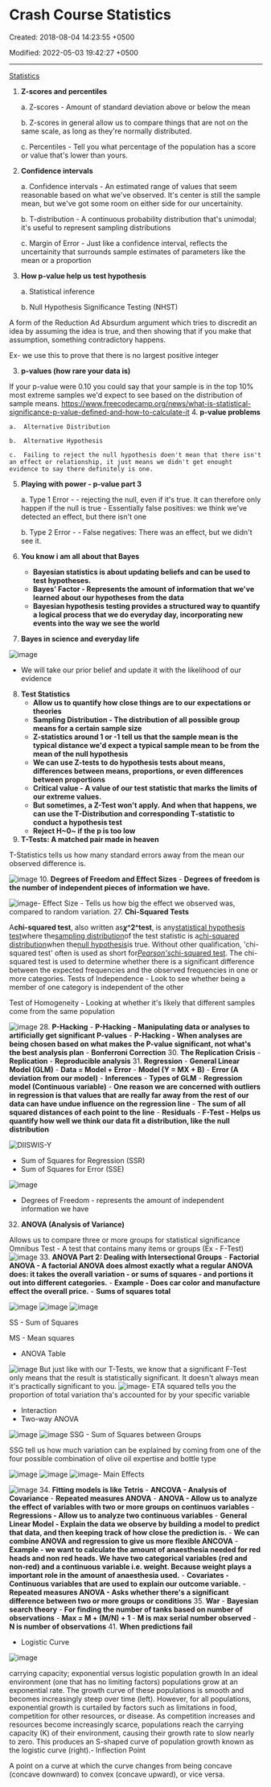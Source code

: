 # Crash Course Statistics

Created: 2018-08-04 14:23:55 +0500

Modified: 2022-05-03 19:42:27 +0500

---

[Statistics](https://www.youtube.com/playlist?list=PL8dPuuaLjXtNM_Y-bUAhblSAdWRnmBUcr)
1.  **Z-scores and percentiles**

    a.  Z-scores - Amount of standard deviation above or below the mean

    b.  Z-scores in general allow us to compare things that are not on the same scale, as long as they're normally distributed.

    c.  Percentiles - Tell you what percentage of the population has a score or value that's lower than yours.
2.  **Confidence intervals**

    a.  Confidence intervals - An estimated range of values that seem reasonable based on what we've observed. It's center is still the sample mean, but we've got some room on either side for our uncertainity.

    b.  T-distribution - A continuous probability distribution that's unimodal; it's useful to represent sampling distributions

    c.  Margin of Error - Just like a confidence interval, reflects the uncertainity that surrounds sample estimates of parameters like the mean or a proportion
3.  **How p-value help us test hypothesis**

    a.  Statistical inference

    b.  Null Hypothesis Significance Testing (NHST)

A form of the Reduction Ad Absurdum argument which tries to discredit an idea by assuming the idea is true, and then showing that if you make that assumption, something contradictory happens.

Ex- we use this to prove that there is no largest positive integer

3.  **p-values (how rare your data is)**

If your p-value were 0.10 you could say that your sample is in the top 10% most extreme samples we'd expect to see based on the distribution of sample means.
<https://www.freecodecamp.org/news/what-is-statistical-significance-p-value-defined-and-how-to-calculate-it>
4.  **p-value problems**

    a.  Alternative Distribution

    b.  Alternative Hypothesis

    c.  Failing to reject the null hypothesis doen't mean that there isn't an effect or relationship, it just means we didn't get enought evidence to say there definitely is one.
5.  **Playing with power - p-value part 3**

    a.  Type 1 Error -
        -   rejecting the null, even if it's true. It can therefore only happen if the null is true
        -   Essentially false positives: we think we've detected an effect, but there isn't one

    b.  Type 2 Error -
        -   False negatives: There was an effect, but we didn't see it.
6.  **You know i am all about that Bayes**
    -   **Bayesian statistics is about updating beliefs and can be used to test hypotheses.**
    -   **Bayes' Factor - Represents the amount of information that we've learned about our hypotheses from the data**
    -   **Bayesian hypothesis testing provides a structured way to quantify a logical process that we do everyday day, incorporating new events into the way we see the world**
7.  **Bayes in science and everyday life**

![image](media/Crash-Course-Statistics-image1.png)
-   We will take our prior belief and update it with the likelihood of our evidence
8.  **Test Statistics**
    -   **Allow us to quantify how close things are to our expectations or theories**
    -   **Sampling Distribution - The distribution of all possible group means for a certain sample size**
    -   **Z-statistics around 1 or -1 tell us that the sample mean is the typical distance we'd expect a typical sample mean to be from the mean of the null hypothesis**
    -   **We can use Z-tests to do hypothesis tests about means, differences between means, proportions, or even differences between proportions**
    -   **Critical value - A value of our test statistic that marks the limits of our extreme values.**
    -   **But sometimes, a Z-Test won't apply. And when that happens, we can use the T-Distribution and corresponding T-statistic to conduct a hypothesis test**
    -   **Reject H~0~ if the p is too low**
9.  **T-Tests: A matched pair made in heaven**

T-Statistics tells us how many standard errors away from the mean our observed difference is.

![image](media/Crash-Course-Statistics-image2.png)
10. **Degrees of Freedom and Effect Sizes**
    -   **Degrees of freedom is the number of independent pieces of information we have.**

![image](media/Crash-Course-Statistics-image3.png)-   Effect Size - Tells us how big the effect we observed was, compared to random variation.
27. **Chi-Squared Tests**

A**chi-squared test**, also written as***χ*^2^test**, is any[statistical hypothesis test](https://en.wikipedia.org/wiki/Statistical_hypothesis_testing)where the[sampling distribution](https://en.wikipedia.org/wiki/Sampling_distribution)of the test statistic is a[chi-squared distribution](https://en.wikipedia.org/wiki/Chi-squared_distribution)when the[null hypothesis](https://en.wikipedia.org/wiki/Null_hypothesis)is true. Without other qualification, 'chi-squared test' often is used as short for[*Pearson's*chi-squared test](https://en.wikipedia.org/wiki/Pearson%27s_chi-squared_test). The chi-squared test is used to determine whether there is a significant difference between the expected frequencies and the observed frequencies in one or more categories.
Tests of Independence - Look to see whether being a member of one category is independent of the other

Test of Homogeneity - Looking at whether it's likely that different samples come from the same population

![image](media/Crash-Course-Statistics-image4.png)
28. **P-Hacking**
    -   **P-Hacking - Manipulating data or analyses to artificially get significant P-values**
    -   **P-Hacking - When analyses are being chosen based on what makes the P-value significant, not what's the best analysis plan**
    -   **Bonferroni Correction**
30. **The Replication Crisis**
    -   **Replication**
    -   **Reproducible analysis**
31. **Regression**
    -   **General Linear Model (GLM)**
        -   **Data = Model + Error**
        -   **Model (Y = MX + B)**
        -   **Error (A deviation from our model)**
        -   **Inferences**
        -   **Types of GLM**
            -   **Regression model (Continuous variable)**
                -   **One reason we are concerned with outliers in regression is that values that are really far away from the rest of our data can have undue influence on the regression line**
                -   **The sum of all squared distances of each point to the line**
                -   **Residuals**
                -   **F-Test - Helps us quantify how well we think our data fit a distribution, like the null distribution**

![DIISWIS-Y ](media/Crash-Course-Statistics-image5.png)
-   Sum of Squares for Regression (SSR)
-   Sum of Squares for Error (SSE)

![image](media/Crash-Course-Statistics-image6.png)
-   Degrees of Freedom - represents the amount of independent information we have
32. **ANOVA (Analysis of Variance)**

Allows us to compare three or more groups for statistical significance
Omnibus Test - A test that contains many items or groups (Ex - F-Test)
![image](media/Crash-Course-Statistics-image7.png)
33. **ANOVA Part 2: Dealing with Intersectional Groups**
    -   **Factorial ANOVA - A factorial ANOVA does almost exactly what a regular ANOVA does: it takes the overall variation - or sums of squares - and portions it out into different categories.**
    -   **Example - Does car color and manufacture effect the overall price.**
    -   **Sums of squares total**

![image](media/Crash-Course-Statistics-image8.png)
![image](media/Crash-Course-Statistics-image9.png)
![image](media/Crash-Course-Statistics-image10.png)

SS - Sum of Squares

MS - Mean squares
-   ANOVA Table

![image](media/Crash-Course-Statistics-image11.png)
But just like with our T-Tests, we know that a significant F-Test only means that the result is statistically significant. It doesn't always mean it's practically significant to you.
![image](media/Crash-Course-Statistics-image12.png)-   ETA squared tells you the proportion of total variation tha's accounted for by your specific variable
-   Interaction
-   Two-way ANOVA

![image](media/Crash-Course-Statistics-image13.png)
![image](media/Crash-Course-Statistics-image14.png)
SSG - Sum of Squares between Groups

SSG tell us how much variation can be explained by coming from one of the four possible combination of olive oil expertise and bottle type

![image](media/Crash-Course-Statistics-image15.png)
![image](media/Crash-Course-Statistics-image16.png)
![image](media/Crash-Course-Statistics-image17.png)-   Main Effects

![image](media/Crash-Course-Statistics-image18.png)
34. **Fitting models is like Tetris**
    -   **ANCOVA - Analysis of Covariance**
    -   **Repeated measures ANOVA**
    -   **ANOVA - Allow us to analyze the effect of variables with two or more groups on continuos variables**
    -   **Regressions - Allow us to analyze two continuous variables**
    -   **General Linear Model - Explain the data we observe by building a model to predict that data, and then keeping track of how close the prediction is.**
    -   **We can combine ANOVA and regression to give us more flexible ANCOVA**
    -   **Example - we want to calculate the amount of anaesthesia needed for red heads and non red heads. We have two categorical variables (red and non-red) and a continuous variable i.e. weight. Because weight plays a important role in the amount of anaesthesia used.**
    -   **Covariates - Continuous variables that are used to explain our outcome variable.**
    -   **Repeated measures ANOVA - Asks whether there's a significant difference between two or more groups or conditions**
35. **War**
    -   **Bayesian search theory**
    -   **For finding the number of tanks based on number of observations**
        -   **Max = M + (M/N) + 1**
        -   **M is max serial number observed**
        -   **N is number of observations**
41. **When predictions fail**
-   Logistic Curve

![image](media/Crash-Course-Statistics-image19.jpg)

carrying capacity; exponential versus logistic population growth
In an ideal environment (one that has no limiting factors) populations grow at an exponential rate. The growth curve of these populations is smooth and becomes increasingly steep over time (left). However, for all populations, exponential growth is curtailed by factors such as limitations in food, competition for other resources, or disease. As competition increases and resources become increasingly scarce, populations reach the carrying capacity (K) of their environment, causing their growth rate to slow nearly to zero. This produces an S-shaped curve of population growth known as the logistic curve (right).-   Inflection Point

A point on a curve at which the curve changes from being concave (concave downward) to convex (concave upward), or vice versa.

